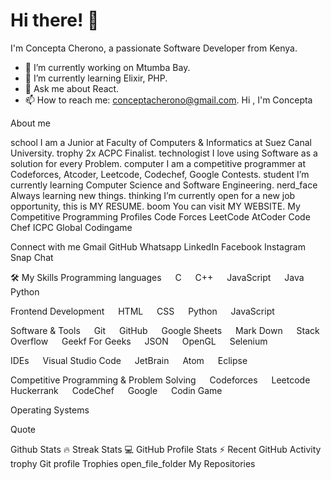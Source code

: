 # Hi there! 👋

I'm Concepta Cherono, a passionate Software Developer from Kenya. 

- 🔭 I’m currently working on Mtumba Bay.
- 🌱 I’m currently learning Elixir, PHP.
- 💬 Ask me about React.
- 📫 How to reach me: conceptacherono@gmail.com.
Hi , I'm Concepta 



 About me





school I am a Junior at Faculty of Computers & Informatics at Suez Canal University.
trophy 2x ACPC Finalist.
technologist I love using Software as a solution for every Problem.
computer I am a competitive programmer at Codeforces, Atcoder, Leetcode, Codechef, Google Contests.
student I’m currently learning Computer Science and Software Engineering.
nerd_face Always learning new things.
thinking I’m currently open for a new job opportunity, this is MY RESUME.
boom You can visit MY WEBSITE.
 My Competitive Programming Profiles
Code Forces LeetCode AtCoder Code Chef ICPC Global Codingame

 Connect with me
Gmail GitHub Whatsapp LinkedIn Facebook Instagram Snap Chat

🛠️ My Skills
 Programming languages
  C   C++   JavaScript   Java   Python

 Frontend Development
  HTML   CSS   Python   JavaScript

 Software & Tools
  Git   GitHub   Google Sheets   Mark Down   Stack Overflow   Geekf For Geeks   JSON   OpenGL   Selenium         

 IDEs
  Visual Studio Code   JetBrain   Atom   Eclipse

 Competitive Programming & Problem Solving
  Codeforces   Leetcode   Huckerrank   CodeChef   Google   Codin Game

 Operating Systems
              


Quote

 Github Stats
🔥 Streak Stats
💻 GitHub Profile Stats
⚡ Recent GitHub Activity
trophy Git profile Trophies
open_file_folder My Repositories
